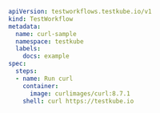 ```yaml showLineNumbers title="Curl Workflow"
apiVersion: testworkflows.testkube.io/v1
kind: TestWorkflow
metadata:
  name: curl-sample
  namespace: testkube
  labels:
    docs: example
spec:
  steps:
  - name: Run curl
    container:
      image: curlimages/curl:8.7.1
    shell: curl https://testkube.io
```
